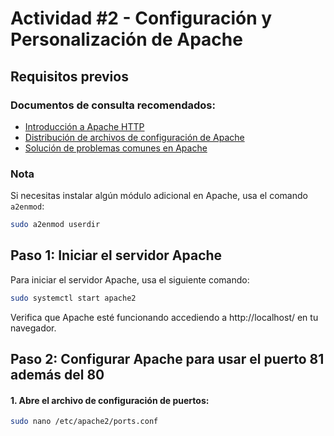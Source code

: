# Actividad #2 - Configuración y Personalización de Apache

## Requisitos previos

### Documentos de consulta recomendados:
- [Introducción a Apache HTTP](https://httpd.apache.org/docs/2.4/getting-started.html)
- [Distribución de archivos de configuración de Apache](http://wiki.apache.org/httpd/DistrosDefaultLayout#Win32_.28Apache_httpd_2.2.29)
- [Solución de problemas comunes en Apache](https://docs.bluehosting.cl/troubleshooting/servidores/guia-de-solucion-de-problemas-comunes-de-apache.html)

### Nota
Si necesitas instalar algún módulo adicional en Apache, usa el comando `a2enmod`:
```bash
sudo a2enmod userdir
```

## Paso 1: Iniciar el servidor Apache
Para iniciar el servidor Apache, usa el siguiente comando:
```bash
sudo systemctl start apache2
```
Verifica que Apache esté funcionando accediendo a http://localhost/ en tu navegador.

## Paso 2: Configurar Apache para usar el puerto 81 además del 80

#### 	1.	Abre el archivo de configuración de puertos:
```bash
sudo nano /etc/apache2/ports.conf
```
